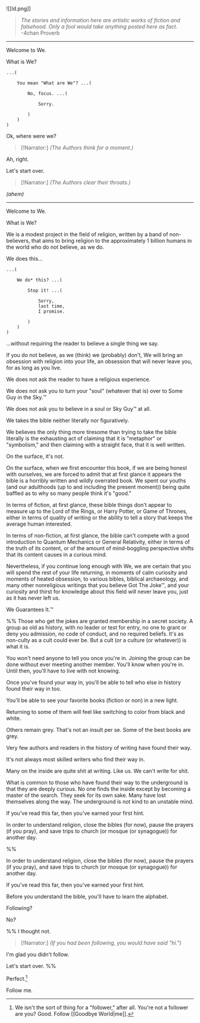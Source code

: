 ![[ld.png]]

> _The stories and information here are artistic works of fiction and falsehood. Only a fool would take anything posted here as fact._
> -4chan Proverb

---

Welcome to We.

What is We?

```
...(
    
    You mean "What are We"? ...(
        
        No, focus. ...(
            
            Sorry.
            
        )
    )
)
```

Ok, where were we?

> [!Narrator:]
> _(The Authors think for a moment.)_

Ah, right.

Let's start over.

> [!Narrator:]
> _(The Authors clear their throats.)_

_(ahem)_

---

Welcome to We.

What is We?

We is a modest project in the field of religion, written by a band of non-believers, that aims to bring religion to the approximately 1 billion humans in the world who do not believe, as we do.

We does this...

```
...(
    
    We do* this? ...(
        
        Stop it! ...(
            
            Sorry,
            last time,
            I promise.
            
        )
    )
)
```

...without requiring the reader to believe a single thing we say.

If you do not believe, as we (think) we (probably) don't, We will bring an obsession with religion into your life, an obsession that will never leave you, for as long as you live.

We does not ask the reader to have a religious experience.

We does not ask you to turn your "soul" (whatever that is) over to Some Guy in the Sky.™

We does not ask you to believe in a soul or Sky Guy™ at all.

We takes the bible neither literally nor figuratively.

We believes the only thing more tiresome than trying to take the bible literally is the exhausting act of claiming that it is "metaphor" or "symbolism," and then claiming with a straight face, that it is well written.

On the surface, it's not.

On the surface, when we first encounter this book, if we are being honest with ourselves, we are forced to admit that at first glance it appears the bible is a horribly written and wildly overrated book. We spent our youths (and our adulthoods (up to and including the present moment)) being quite baffled as to why so many people think it's "good."

In terms of fiction, at first glance, these bible things don't appear to measure up to the Lord of the Rings, or Harry Potter, or Game of Thrones, either in terms of quality of writing or the ability to tell a story that keeps the average human interested.

In terms of non-fiction, at first glance, the bible can't compete with a good introduction to Quantum Mechanics or General Relativity, either in terms of the truth of its content, or of the amount of mind-boggling perspective shifts that its content causes in a curious mind.

Nevertheless, if you continue long enough with We, we are certain that you will spend the rest of your life returning, in moments of calm curiosity and moments of heated obsession, to various bibles, biblical archaeology, and many other nonreligious writings that you believe Got The Joke™, and your curiosity and thirst for knowledge about this field will never leave you, just as it has never left us.

We Guarantees It.™

%%
Those who get the jokes are granted membership in a secret society. A group as old as history, with no leader or test for entry, no one to grant or deny you admission, no code of conduct, and no required beliefs. It's as non-culty as a cult could ever be. But a cult (or a culture (or whatever)) is what it is. 

You won't need anyone to tell you once you're in. Joining the group can be done without ever meeting another member. You'll know when you're in. Until then, you'll have to live with not knowing.

Once you've found your way in, you'll be able to tell who else in history found their way in too.

You'll be able to see your favorite books (fiction or non) in a new light.

Returning to some of them will feel like switching to color from black and white. 

Others remain grey. That's not an insult per se. Some of the best books are grey.

Very few authors and readers in the history of writing have found their way.

It's not always most skilled writers who find their way in.

Many on the inside are quite shit at writing. Like us. We can't write for shit.

What is common to those who have found their way to the underground is that they are deeply curious. No one finds the inside except by becoming a master of the search. They seek for its own sake. Many have lost themselves along the way. The underground is not kind to an unstable mind.

If you've read this far, then you've earned your first hint.

In order to understand religion, close the bibles (for now), pause the prayers (if you pray), and save trips to church (or mosque (or synagogue)) for another day.


%%

In order to understand religion, close the bibles (for now), pause the prayers (if you pray), and save trips to church (or mosque (or synagogue)) for another day.

If you've read this far, then you've earned your first hint.

Before you understand the bible, you'll have to learn the alphabet.

Following?

No?

%%
I thought not.

> [!Narrator:]
> _(If you had been following, you would have said "hi.")_

I'm glad you didn't follow.

Let's start over.
%%

Perfect.[^1]

Follow me.

[^1]: We isn't the sort of thing for a "follower," after all. You're not a follower are you? Good. Follow [[Goodbye World|me]].

[^2]: Or as we say in the underground: _Before you understand the bible, you'll have to learn the alphabet. Because you know a lot of things, but you don't know [[READWE|that]] yet._